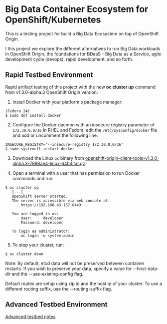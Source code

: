 # Big Data Container Ecosystem for OpenShift/Kubernetes

This is a testing project for build a Big Data Ecosystem on top of OpenShift 
Origin.

I this project we explore the different alternatives to run Big Data workloads
in OpenShift Origin, the foundations for BDaaS - Big Data as a Service, agile
 development cycle (devops), rapid development, and so forth.

## Rapid Testbed Environment

Rapid artifact testing of this project with the new **oc cluster up** command 
from v1.3.0-alpha.3 OpenShift Origin version:

1. Install Docker with your platform's package manager:
``````
(Fedora 24)
$ sudo dnf install docker
``````
2. Configure the Docker daemon with an insecure registry parameter of
`172.30.0.0/16` In RHEL and Fedora, edit the `/etc/sysconfig/docker` file and 
add or uncomment the following line:

``````
INSECURE_REGISTRY='--insecure-registry 172.30.0.0/16'
$ sudo systemctl restart docker
``````
3. Download the Linux `oc` binary from
   [openshift-origin-client-tools-v1.3.0-alpha.3-7998ae4-linux-64bit.tar.gz](https://github.com/openshift/origin/releases/download/v1.3.0-alpha.3/openshift-origin-client-tools-v1.3.0-alpha.3-7998ae4-linux-64bit.tar.gz)

4. Open a terminal with a user that has permission to run Docker commands and
   run:
``````
$ oc cluster up
   [...]
   OpenShift server started.
   The server is accessible via web console at:
       https://192.168.43.137:8443

   You are logged in as:
       User:     developer
       Password: developer

   To login as administrator:
       oc login -u system:admin
``````

5. To stop your cluster, run:

``````
$ oc cluster down
``````
Note: By default, etcd data will not be preserved between container restarts.
If you wish to preserve your data, specify a value for --host-data-dir and the
--use-existing-config flag.


Default routes are setup using xip.io and the host ip of your cluster. To use a
different routing suffix, use the --routing-suffix flag.

## Advanced Testbed Environment

[Advanced testbed notes](testbed/README.md)
